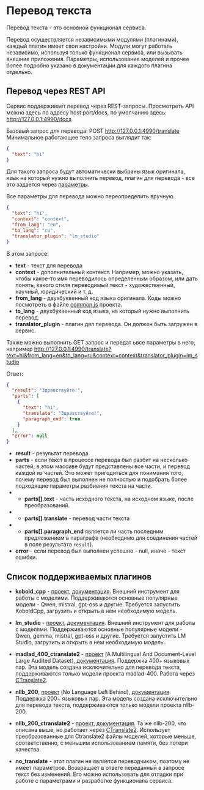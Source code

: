 # Перевод текста

Перевод текста - это основной функционал сервиса.

Перевод осуществляется независимыми модулями (плагинами), каждый плагин имеет свои настройки.
Модули могут работать независимо, используя только функционал сервиса, или вызывать внешние приложения.
Параметры, использование моделей и прочее более подробно указано в документации для каждого плагина отдельно.

## Перевод через REST API

Сервис поддерживает перевод через REST-запросы. Просмотреть API можно здесь по адресу host:port/docs, 
по умолчанию здесь: http://127.0.0.1:4990/docs

Базовый запрос для перевода: POST http://127.0.0.1:4990/translate
Минимальное работающее тело запроса выглядит так:
```json
{
  "text": "hi"
}
```
Для такого запроса будут автоматически выбраны язык оригинала, язык на который нужно выполнить перевод, 
плагин для перевода - все это задается через [параметры](options.md).

Все параметры для перевода можно переопределить вручную.
```json
{
  "text": "hi",
  "context": "context",
  "from_lang": "en",
  "to_lang": "ru",
  "translator_plugin": "lm_studio"
}
```
В этом запросе:
* **text** - текст для перевода
* **context** - дополнительный контекст. Например, можно указать, чтобы какое-то имя переводилось определенным образом,
или дать понять, какого стиля переводимый текст - художественный, научный, юридический и т. д.
* **from_lang** - двухбуквенный код языка оригинала. Коды можно посмотреть в файле [common.js](../../static/common.js) проекта.
* **to_lang** - двухбуквенный код языка, на который нужно выполнить перевод.
* **translator_plugin** - плагин дял перевода. Он должен быть загружен в сервис.

Также можно выполнить GET запрос и передат ьвсе параметры в него, например
http://127.0.0.1:4990/translate?text=hi&from_lang=en&to_lang=ru&context=context&translator_plugin=lm_studio


Ответ:
```json
{
  "result": "Здравствуйте!",
  "parts": [
    {
      "text": "hi",
      "translate": "Здравствуйте!",
      "paragraph_end": true
    }
  ],
  "error": null
}
```
* **result** - результат перевода.
* **parts** - если текст в процессе перевода был разбит на несколько частей, в этом массиве будут представлены
все части, и перевод каждой из частей. Это может пригодиться для понимания того, почему перевод был выполнен
не полностью и подобрать более подходящие параметры разбиения текста на части.
* * **parts[].text** - часть исходного текста, на исходном языке, после преобразований.
* * **parts[].translate** - перевод части текста
* * **parts[].paragraph_end** является ли часть последним предложением в параграфе (необходимо для соединения частей в поле результата `result`).
* **error** - если перевод был выполнен успешно - null, иначе - текст ошибки.


## Список поддерживаемых плагинов

* **kobold_cpp** - [проект](https://github.com/LostRuins/koboldcpp), [документация](plugins-translate/kobold_cpp.md).
  Внешний инструмент для работы с моделями.
  Поддерживаются основные популярные модели - Qwen, mistral, gpt-oss и другие.
  Требуется запустить KoboldCpp, загрузить и открыть в нем необходимую модель.


* **lm_studio** - [проект](https://github.com/LostRuins/koboldcpp), [документация](plugins-translate/lm_studio.md).
  Внешний инструмент для работы с моделями.
  Поддерживаются основные популярные модели - Qwen, gemma, mistral, gpt-oss и другие.
  Требуется запустить LM Studio, загрузить и открыть в нем необходимую модель.


* **madlad_400_ctranslate2** - [проект](https://huggingface.co/docs/transformers/model_doc/madlad-400) (A Multilingual And Document-Level Large Audited Dataset),
  [документация](plugins-translate/madlad_400_ctranslate2.md). Поддержка 400+ языковых пар. Эта модель создана исключительно для перевода текста, поддерживаются только модели проекта madlad-400.
Работа через [CTranslate2](https://github.com/OpenNMT/CTranslate2).


* **nllb_200**, [проект](https://github.com/facebookresearch/fairseq/tree/nllb) (No Language Left Behind), [документация](plugins-translate/nllb_200.md).
  Поддержка 200+ языковых пар. Эта модель создана исключительно для перевода текста, поддерживаются только модели проекта nllb-200.


* **nllb_200_ctranslate2** - [проект](https://github.com/facebookresearch/fairseq/tree/nllb), [документация](plugins-translate/nllb_200.md).
  Та же nllb-200, что описана выше, но работает через [CTranslate2](https://github.com/OpenNMT/CTranslate2).
  Использует преобразованные для Ctranslate2 файлы моделей, которые меньше, соответственно, с меньшим использованием памяти, без потери качества.

* **no_translate** - этот плагин не является переводчиком, поэтому не имеет параметров.
Возвращает в ответе переданный в запросе текст без изменений.
Его можно использовать для отладки при работе с параметрами и разработке функционала сервиса.